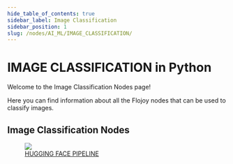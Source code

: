 ```yaml
---
hide_table_of_contents: true
sidebar_label: Image Classification
sidebar_position: 1
slug: /nodes/AI_ML/IMAGE_CLASSIFICATION/
---
```


# IMAGE CLASSIFICATION in Python

Welcome to the Image Classification Nodes page!

Here you can find information about all the Flojoy nodes that can be used to classify images.

## Image Classification Nodes

<div className="flex flex-wrap" style={{ marginLeft: "-55px" }}>

<div className="p-4">
<a href="/nodes/AI_ML/IMAGE_CLASSIFICATION/HUGGING_FACE_PIPELINE/">
<figure style={{ width: "200px", height: "200px", objectFit: "scale-down", marginRight: "15px" }}>
<img src="https://raw.githubusercontent.com/flojoy-ai/docs/main/docs/nodes/AI_ML/IMAGE_CLASSIFICATION/HUGGING_FACE_PIPELINE/examples/EX1/output.jpeg" style={{ width: "200px", height: "200px", objectFit: "scale-down", marginRight: "15px" }} />
<figcaption>HUGGING FACE PIPELINE</figcaption>
</figure>
</a></div>

</div>